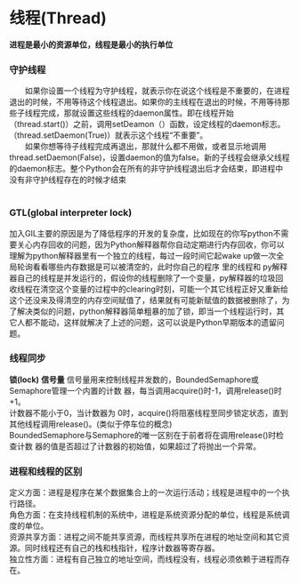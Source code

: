 # 线程(Thread)
**进程是最小的资源单位，线程是最小的执行单位**

### 守护线程
　　如果你设置一个线程为守护线程，就表示你在说这个线程是不重要的，在进程退出的时候，不用等待这个线程退出。如果你的主线程在退出的时候，不用等待那些子线程完成，那就设置这些线程的daemon属性。即在线程开始（thread.start()）之前，调用setDeamon（）函数，设定线程的daemon标志。（thread.setDaemon(True)）就表示这个线程“不重要”。<br>
　　如果你想等待子线程完成再退出，那就什么都不用做，或者显示地调用thread.setDaemon(False)，设置daemon的值为false。新的子线程会继承父线程的daemon标志。整个Python会在所有的非守护线程退出后才会结束，即进程中没有非守护线程存在的时候才结束<br>
<br>
### GTL(global interpreter lock)
   加入GIL主要的原因是为了降低程序的开发的复杂度，比如现在的你写python不需要关心内存回收的问题，因为Python解释器帮你自动定期进行内存回收，你可以理解为python解释器里有一个独立的线程，每过一段时间它起wake up做一次全局轮询看看哪些内存数据是可以被清空的，此时你自己的程序 里的线程和 py解释器自己的线程是并发运行的，假设你的线程删除了一个变量，py解释器的垃圾回收线程在清空这个变量的过程中的clearing时刻，可能一个其它线程正好又重新给这个还没来及得清空的内存空间赋值了，结果就有可能新赋值的数据被删除了，为了解决类似的问题，python解释器简单粗暴的加了锁，即当一个线程运行时，其它人都不能动，这样就解决了上述的问题，这可以说是Python早期版本的遗留问题。

### 线程同步
**锁(lock)**
**信号量**
信号量用来控制线程并发数的，BoundedSemaphore或Semaphore管理一个内置的计数 器，每当调用acquire()时-1，调用release()时+1。<br>
计数器不能小于0，当计数器为 0时，acquire()将阻塞线程至同步锁定状态，直到其他线程调用release()。(类似于停车位的概念)<br>
BoundedSemaphore与Semaphore的唯一区别在于前者将在调用release()时检查计数 器的值是否超过了计数器的初始值，如果超过了将抛出一个异常。<br>

### 进程和线程的区别
定义方面：进程是程序在某个数据集合上的一次运行活动；线程是进程中的一个执行路径。<br>
角色方面：在支持线程机制的系统中，进程是系统资源分配的单位，线程是系统调度的单位。<br>
资源共享方面：进程之间不能共享资源，而线程共享所在进程的地址空间和其它资源。同时线程还有自己的栈和栈指针，程序计数器等寄存器。<br>
独立性方面：进程有自己独立的地址空间，而线程没有，线程必须依赖于进程而存在。<br>




